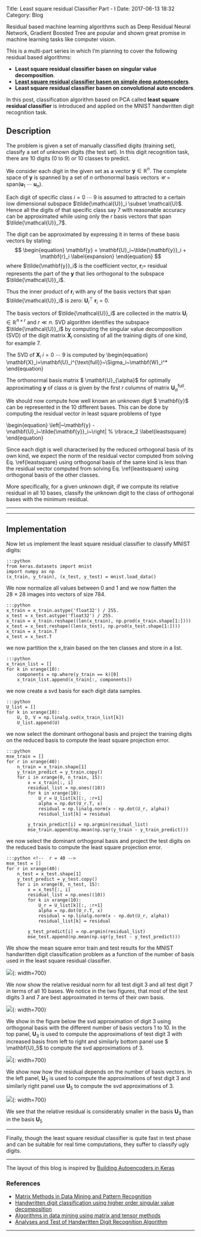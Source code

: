 Title: Least square residual Classifier Part - I<!--In the name of Almighty-->
Date: 2017-06-13 18:32
Category: Blog


<!--To display line numbers, use a path-less shebang instead of colons:

    #!python
    print("The path-less shebang syntax *will* show line numbers.")-->


Residual based machine learning algorithms such as Deep Residual Neural Network,
Gradient Boosted Tree are popular and shown great promise in machine learning tasks
like computer vision.

 This is a multi-part series in which I’m planning to cover the following residual based algorithms:

 * **Least square residual classifier basen on singular value decomposition**.
 * [**Least square residual classifier basen on simple deep autoencoders**]({{SITEURL}}content/ONEsalamautoencoders.md).
 * **Least square residual classifier basen on convolutional auto encoders**.


In this post, classification algorithm based on PCA   called **least square residual classifier** is introduced and applied on the MNIST handwritten digit recognition task.


## Description


The problem is given a set of manually classified digits (training set), classify a set of unknown digits (the test set). In this digit recognition task, there are 10 digits $(0~\text{to}~9)$ or $10$ classes to predict.

 We consider each digit in the given set as a vector ${\mathbf{y}} \in \mathbb{R}^n$. The complete space of $\mathbf{y}$ is spanned by a set of $n$ orthonormal basis vectors $\mathcal{U} = \text{span}(\mathbf{u}_1~\cdots~\mathbf{u}_n)$.

 Each digit of specific class $i=0~\cdots~9$ is assumed to attracted to a certain low dimensional subspace $\tilde{\mathcal{U}}_i \subset \mathcal{U}$. Hence all the digits of that specific class say 7 with reasonable accuracy can be approximated while using only the $r$ basis vectors that span $\tilde{\mathcal{U}}_7$.  

 The digit can be approximated by expressing it in terms of these basis vectors by stating:
    $$
    \begin{equation}
    \mathbf{y} =  \mathbf{U}_i~\tilde{\mathbf{y}}_i + \mathbf{r}_i
    \label{expansion}
    \end{equation}
    $$
where $\tilde{\mathbf{y}}_i$ is the coefficient vector, $\mathbf{r}_i =$ residual represents the part of the $\mathbf{y}$ that lies orthogonal to the subspace $\tilde{\mathcal{U}}_i$.

Thus the inner product of $\mathbf{r}_i$ with any of the basis vectors that span $\tilde{\mathcal{U}}_i$ is zero: $\mathbf{U}_i^\top~\mathbf{r}_i = 0$.

The basis vectors of  $\tilde{\mathcal{U}}_i$ are collected in the matrix $\mathbf{U}_i \in \mathbb{R}^{n \times r}$  and $r \ll n$. SVD algorithm identifies the subspace $\tilde{\mathcal{U}}_i$ by computing the singular value decomposition (SVD) of the digit matrix $\mathbf{X}_i$ consisting of all the training digits of one kind, for example 7.

The SVD of $\mathbf{X}_i~i=0~\cdots~9$ is computed by
\begin{equation}
\mathbf{X}_i=\mathbf{U}_i^{\text{full}}~\Sigma_i~\mathbf{W}_i^*
\end{equation}

The orthonormal basis matrix $ \mathbf{U}_{\alpha}$ for optimally approximating $\mathbf{y}$ of class $\alpha$ is given by the first $r$ columns of matrix $\mathbf{U}_{\alpha}^{\text{full}}$.

We should now compute how well known an unknown digit $ \mathbf{y}$ can be represented in the 10 different bases.  This can be done by computing the residual vector in least square problems of type

\begin{equation}
\left\|~\mathbf{y} - \mathbf{U}_i~\tilde{\mathbf{y}}_i~\right\| % \rbrace_2
\label{leastsquare}
\end{equation}

Since each digit is well characterised by the reduced orthogonal basis of its own kind, we expect the norm of the residual vector computed from solving Eq. \ref{leastsquare} using orthogonal basis of the same kind is less than the residual vector computed from solving Eq. \ref{leastsquare} using orthogonal basis of the other classes.

More specifically, for a given unknown digit, if we compute its relative residual in all 10 bases, classify the unknown digit to the class of orthogonal bases with the minimum residual.

-------------------------

-------------------------


## Implementation


Now let us implement the least square residual classifier to classify MNIST digits:

    :::python
    from keras.datasets import mnist
    import numpy as np
    (x_train, y_train), (x_test, y_test) = mnist.load_data()

We now normalize all values between 0 and 1 and we now flatten the $28~\times~28$ images into vectors of size 784.

    :::python
    x_train = x_train.astype('float32') / 255.
    x_test = x_test.astype('float32') / 255.
    x_train = x_train.reshape((len(x_train), np.prod(x_train.shape[1:])))
    x_test = x_test.reshape((len(x_test), np.prod(x_test.shape[1:])))
    x_train = x_train.T
    x_test = x_test.T


we now partition the x_train based on the ten classes and store in a list.


    :::python
    x_train_list = []
    for k in xrange(10):
        components = np.where(y_train == k)[0]
        x_train_list.append(x_train[:, components])

<!--  # print 'salam ', k, x_train[:, components].shape-->


we now create a svd basis for each digit data samples.

    :::python
    U_list = []
    for k in xrange(10):
        U, D, V = np.linalg.svd(x_train_list[k])
        U_list.append(U)


<!--    # print 'salam singular values', U.shape -->

we now select the dominant orthogonal basis and project the training digits on the reduced basis to compute the least square projection error.


    :::python
    mse_train = []
    for r in xrange(40):
        n_train = x_train.shape[1]
        y_train_predict = y_train.copy()
        for i in xrange(0, n_train, 15):
            x = x_train[:, i]
            residual_list = np.ones((10))
            for k in xrange(10):
                U_r = U_list[k][:, :r+1]
                alpha = np.dot(U_r.T, x)
                residual = np.linalg.norm(x - np.dot(U_r, alpha))
                residual_list[k] = residual

            y_train_predict[i] = np.argmin(residual_list)
            mse_train.append(np.mean(np.sqr(y_train - y_train_predict)))


<!--  # print 'salam training error', np.mean(np.sqr(y_train - y_train_predict))-->
  <!--      mse_train.append(np.mean(np.sqr(y_train - y_train_predict)))  -->


we now select the dominant orthogonal basis and project the test digits on the reduced basis to compute the least square projection error.

    :::python <!--  r = 40 -->
    mse_test = []
    for r in xrange(40):
        n_test = x_test.shape[1]
        y_test_predict = y_test.copy()
        for i in xrange(0, n_test, 15):
            x = x_test[:, i]
            residual_list = np.ones((10))
            for k in xrange(10):
                U_r = U_list[k][:, :r+1]
                alpha = np.dot(U_r.T, x)
                residual = np.linalg.norm(x - np.dot(U_r, alpha))
                residual_list[k] = residual

            y_test_predict[i] = np.argmin(residual_list)
            mse_test.append(np.mean(np.sqr(y_test - y_test_predict)))


<!--  # print 'salam test error', np.mean(np.sqr(y_test - y_test_predict)) -->
<!--        mse_test.append(np.mean(np.sqr(y_test - y_test_predict))) -->

We show the mean square error train and test results for the MNIST handwritten digit classification problem as a function of
the number of basis used in the least square residual classifier.

![]({filename}images/ONEsvdclassifierresidual.png){: width=700}

We now show the relative residual norm for all test digit 3 and all test digit 7 in terms of all 10 bases.
We notice in the two figures, that most of the test digits 3 and 7 are best approximated in terms of their own basis.

![]({attach}images/ONEsvdclassifierresiduala.png){: width=700}

We show in the figure below the svd approximation of digit 3 using orthogonal basis  with the different  number of basis vectors 1 to 10. In the top panel, $\mathbf{U}_3$ is used to compute the approximations of test digit 3 with increased basis from left to right and similarly bottom panel use $ \mathbf{U}_5$ to compute the svd approximations of 3.


![]({attach}images/ONEsvdclassifierresidualc.png){: width=700}


We show now how the residual depends on the number of basis vectors. In the left panel, $\mathbf{U}_3$ is used to compute the approximations of test digit 3 and similarly right panel use $\mathbf{U}_5$ to compute the svd approximations of 3.

![]({attach}images/ONEsvdclassifierresidualb.png){: width=700}

We see that the relative residual is considerably smaller in the basis $\mathbf{U}_3$ than in the basis $\mathbf{U}_5$

------------------

Finally, though the least square residual classifier is quite fast in test phase and can be suitable for real time computations, they suffer to classify ugly digits.

---------------------

The layout of this blog is inspired by
[Building Autoencoders in Keras](https://blog.keras.io/building-autoencoders-in-keras.html)

### References



 * [Matrix Methods in Data Mining and Pattern Recognition](http://users.mai.liu.se/larel04/matrix-methods/)
 * [Handwritten digit classification using higher order singular value decomposition](https://pdfs.semanticscholar.org/eda0/95bf52e846e8c560403d485c81e1a932eaeb.pdf)
* [Algorithms in data mining using matrix and tensor    methods](http://liu.diva-portal.org/smash/record.jsf?pid=diva2%3A18011&dswid=9140)
* [Analyses and Test of Handwritten Digit Recognition Algorithm](http://webstaff.itn.liu.se/~bersa48/files/thesisBerkantSavas.pdf)



----------------------
